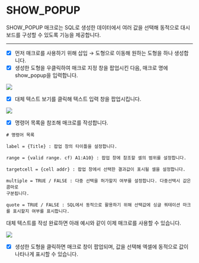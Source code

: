 
# SHOW_POPUP

SHOW_POPUP 매크로는 SQL로 생성한 데이터에서 여러 값을 선택해 동적으로 대시보드를 구성할 수 있도록 기능을 제공합니다.

---

- [x] 먼저 매크로를 사용하기 위해 삽입 → 도형으로 이동해 원하는 도형을 하나 생성합니다.
- [x] 생성한 도형을 우클릭하여 매크로 지정 창을 팝업시킨 다음, 매크로 명에 show_popup을 입력합니다.

<img src = "https://user-images.githubusercontent.com/86198387/203720146-471057e4-4a7f-48d1-ae9b-1c2a41fdcc51.png" />

- [x] 대체 텍스트 보기를 클릭해 텍스트 입력 창을 팝업시킵니다.

<img src = "https://user-images.githubusercontent.com/86198387/203720562-7cf0703a-ca6b-472e-b3c9-578b61c68562.png" />

- [x] 명령어 목록을 참조해 매크로를 작성합니다.

```
# 명령어 목록

label = {Title} : 팝업 창의 타이틀을 설정합니다.

range = {valid range. cf) A1:A10} : 팝업 창에 참조할 셀의 범위를 설정합니다.

targetcell = {cell addr} : 팝업 창에서 선택한 결과값이 표시될 셀을 설정합니다.

multiple = TRUE / FALSE : 다중 선택을 허가할지 여부를 설정합니다. 다중선택시 값은 콤마로 
구분됩니다.

quote = TRUE / FALSE : SQL에서 동적으로 활용하기 위해 선택값에 싱글 쿼테이션 마크를 표시할지 여부를 표시합니다.
```

대체 텍스트를 작성 완료하면 아래 예시와 같이 이제 매크로를 사용할 수 있습니다.

<img src = "https://user-images.githubusercontent.com/86198387/203721779-8f593ca5-b7cc-4d3c-aa7c-5c7f02d95b02.png" />

- [x] 생성한 도형을 클릭하면 매크로 창이 팝업되며, 값을 선택해 엑셀에 동적으로 값이 나타나게 표시할 수 있습니다.